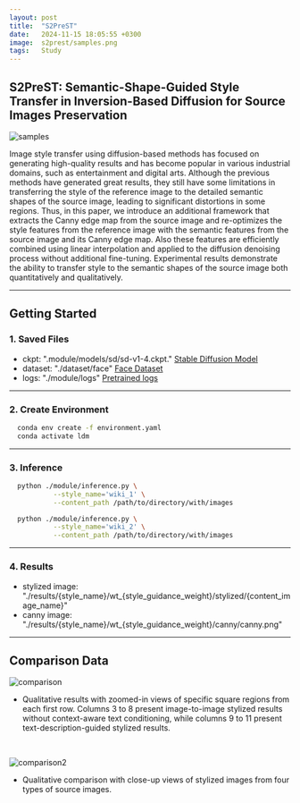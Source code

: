 ```yaml
---
layout: post
title:  "S2PreST"
date:   2024-11-15 18:05:55 +0300
image:  s2prest/samples.png
tags:   Study
---
```

## S2PreST: Semantic-Shape-Guided Style Transfer in Inversion-Based Diffusion for Source Images Preservation

<img src="{{ site.baseurl }}/images/s2prest/samples.png" alt="samples" class="responsive-image">

Image style transfer using diffusion-based methods has focused on generating high-quality results and has become popular in various industrial domains, such as entertainment and digital arts. Although the previous methods have generated great results, they still have some limitations in
transferring the style of the reference image to the detailed semantic shapes of the source image, leading to significant distortions in some regions. Thus, in this paper, we introduce an additional framework that extracts the Canny edge map from the source image and re-optimizes the style features from the reference image with the semantic features from the source image and its Canny edge map. Also these features are efficiently combined using linear interpolation and applied to the diffusion denoising process without additional fine-tuning. Experimental results demonstrate the ability to transfer style to the semantic shapes of the source image both quantitatively and qualitatively.

---

## Getting Started
### 1. Saved Files
- ckpt: ".module/models/sd/sd-v1-4.ckpt." [Stable Diffusion Model](https://huggingface.co/CompVis/stable-diffusion-v-1-4-original/resolve/main/sd-v1-4.ckpt)
- dataset: "./dataset/face" [Face Dataset](https://www.kaggle.com/datasets/tapakah68/face-segmentation?resource=download)
- logs: "./module/logs" [Pretrained logs](https://drive.google.com/drive/folders/1dpzxAPRQE__UuQahH2jSu-JXVcmlAQTW?usp=sharing)

---

### 2. Create Environment
  ```sh
    conda env create -f environment.yaml
    conda activate ldm
  ```

---

### 3. Inference

  ```sh
    python ./module/inference.py \
             --style_name='wiki_1' \
             --content_path /path/to/directory/with/images
  ```

  ```sh
    python ./module/inference.py \
             --style_name='wiki_2' \
             --content_path /path/to/directory/with/images
  ```

---

### 4. Results

- stylized image: "./results/{style_name}/wt_{style_guidance_weight}/stylized/{content_image_name}"
- canny image: "./results/{style_name}/wt_{style_guidance_weight}/canny/canny.png"

---

## Comparison Data
<img src="{{ site.baseurl }}/images/s2prest/comparison.jpg" alt="comparison" class="responsive-image">

- Qualitative results with zoomed-in views of specific square regions from each first row. Columns 3 to 8 present image-to-image stylized results without context-aware text conditioning, while columns 9 to 11 present text-description-guided stylized results.

<p><br></p> <!-- 줄바꿈 추가 -->

<img src="{{ site.baseurl }}/images/s2prest/comparison2.png" alt="comparison2" class="responsive-image">


- Qualitative comparison with close-up views of stylized images from four types of source images.

